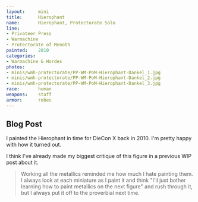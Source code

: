 ```yaml
---
layout:     mini
title:      Hierophant
name:       Hierophant, Protectorate Solo
line:       
- Privateer Press
- Warmachine
- Protectorate of Menoth
painted:    2010
categories:
- Warmachine & Hordes
photos:
- minis/wmh-protectorate/PP-WM-PoM-Hierophant-Dankel_1.jpg
- minis/wmh-protectorate/PP-WM-PoM-Hierophant-Dankel_2.jpg
- minis/wmh-protectorate/PP-WM-PoM-Hierophant-Dankel_3.jpg
race:       human
weapons:    staff
armor:      robes
---
```


## Blog Post
I painted the Hierophant in time for DieCon X back in 2010.  I'm pretty happy with how it turned out.
 
I think I've already made my biggest critique of this figure in a previous WIP post about it.

> Working all the metallics reminded me how much I hate painting them.  I always look at each miniature as I paint it and think "I'll just bother learning how to paint metallics on the next figure" and rush through it, but I always put it off to the proverbial next time.